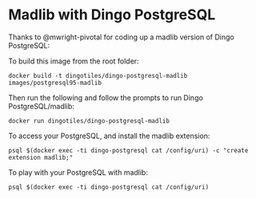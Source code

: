 # Madlib with Dingo PostgreSQL

Thanks to @mwright-pivotal for coding up a madlib version of Dingo PostgreSQL:

To build this image from the root folder:

```
docker build -t dingotiles/dingo-postgresql-madlib images/postgresql95-madlib
```

Then run the following and follow the prompts to run Dingo PostgreSQL/madlib:

```
docker run dingotiles/dingo-postgresql-madlib
```

To access your PostgreSQL, and install the madlib extension:

```
psql $(docker exec -ti dingo-postgresql cat /config/uri) -c "create extension madlib;"
```

To play with your PostgreSQL with madlib:

```
psql $(docker exec -ti dingo-postgresql cat /config/uri)
```
